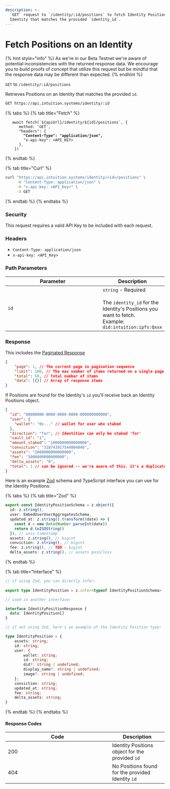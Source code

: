 ```yaml
---
description: >-
  `GET` request to `/identity/:id/positions` to fetch Identity Positions for an
  Identity that matches the provided `identity_id`.
---
```


# Fetch Positions on an Identity

{% hint style="info" %}
As we're in our Beta Testnet we're aware of potential inconsistencies with the returned response data. We encourage you to build proofs of concept that utilize this request but be mindful that the response data may be different than expected.
{% endhint %}

`GET` to `/identity/:id/positions`

Retrieves Positions on an Identity that matches the provided `id`.

```bash
GET https://api.intuition.systems/identity/:id
```

{% tabs %}
{% tab title="Fetch" %}
<pre class="language-typescript"><code class="lang-typescript">   await fetch(`${apiUrl}/identity/${id}/positions`, {
      method: 'GET',
      "headers": {
<strong>        "Content-Type": "application/json",
</strong>        "x-api-key": &#x3C;API_KEY>
      },
    })
</code></pre>
{% endtab %}

{% tab title="Curl" %}
```bash
curl "https://api.intuition.systems/identity/<id>/positions" \
     -H "Content-Type: application/json" \
     -H "x-api-key: <API_Key>" \
     -X GET
```
{% endtab %}
{% endtabs %}

### Security

This request requires a valid API Key to be included with each request.

### Headers

* `Content-Type: application/json`
* `x-api-key: <API_Key>`

### Path Parameters

<table><thead><tr><th width="309">Parameter</th><th>Description</th></tr></thead><tbody><tr><td><code>id</code></td><td><code>string</code> - Required<br><br>The <code>identity_id</code> for the Identity's Positions you want to fetch.<br>Example: <code>did:intuition:ipfs:Qxxx</code></td></tr></tbody></table>

### Response

This includes the [Paginated Response](../api-information.md#pagination)&#x20;

```json
{
    "page": 1, // The current page in pagination sequence
    "limit": 100, // The max number of items returned on a single page
    "total": 50, // Total number of items 
    "data": [{}] // Array of response items
}
```

If Positions are found for the Identity's `id` you'll receive back an Identity Positions object.

```json
{
  "id": "00000000-0000-0000-0000-000000000000",
  "user": {
    "wallet": "0x..." // wallet for user who staked
  },
  "direction": "for", // Identities can only be staked 'for'
  "vault_id": "1",
  "amount_staked": "1000000000000000",
  "conviction": "318743917544004046",
  "assets": "2000000000000000",
  "fee": "1000000000000000",
  "delta_assets": "0",
  "total": 1 // can be ignored -- we're aware of this. it's a duplicate of the pagination response
}
```

Here is an example [Zod](https://zod.dev/) schema and TypeScript interface you can use for the Identity Positions:

{% tabs %}
{% tab title="Zod" %}
```typescript
export const IdentityPositionSchema = z.object({
  id: z.string(),
  user: EmbedUserUserAggregatesSchema,
  updated_at: z.string().transform((date) => {
    const d = new Date(Number.parseInt(date))
    return d.toISOString()
  }), // unix timestamp
  assets: z.string(), // bigint
  conviction: z.string(), // bigint
  fee: z.string(), // TBD - bigint
  delta_assets: z.string(), // assets gain/loss
```
{% endtab %}

{% tab title="Interface" %}
```typescript
// if using Zod, you can directly infer:
 
export type IdentityPosition = z.infer<typeof IdentityPositionSchema>

// used in another interface:

interface IdentityPositionResponse {
  data: IdentityPosition[]
}

// if not using Zod, here's an example of the Identity Position type:

type IdentityPosition = {
    assets: string;
    id: string;
    user: {
        wallet: string;
        id: string;
        did?: string | undefined;
        display_name?: string | undefined;
        image?: string | undefined;
    };
    conviction: string;
    updated_at: string;
    fee: string;
    delta_assets: string;
}

```
{% endtab %}
{% endtabs %}

#### Response Codes

<table><thead><tr><th width="314">Code</th><th>Description</th></tr></thead><tbody><tr><td>200</td><td>Identity Positions object for the provided <code>id</code></td></tr><tr><td>404</td><td>No Positions found for the provided Identity <code>id</code></td></tr></tbody></table>

